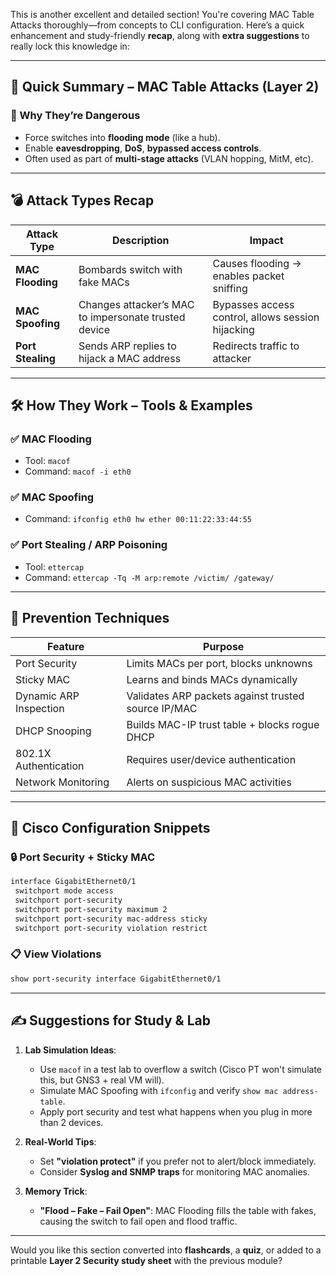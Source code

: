 This is another excellent and detailed section! You're covering MAC Table Attacks thoroughly—from concepts to CLI configuration. Here’s a quick enhancement and study-friendly **recap**, along with **extra suggestions** to really lock this knowledge in:

---

## 🧠 Quick Summary – MAC Table Attacks (Layer 2)

### 🚨 Why They’re Dangerous
- Force switches into **flooding mode** (like a hub).
- Enable **eavesdropping**, **DoS**, **bypassed access controls**.
- Often used as part of **multi-stage attacks** (VLAN hopping, MitM, etc).

---

## 💣 Attack Types Recap

| **Attack Type**      | **Description**                                                       | **Impact**                                         |
|----------------------|-----------------------------------------------------------------------|---------------------------------------------------|
| **MAC Flooding**     | Bombards switch with fake MACs                                        | Causes flooding → enables packet sniffing         |
| **MAC Spoofing**     | Changes attacker’s MAC to impersonate trusted device                  | Bypasses access control, allows session hijacking |
| **Port Stealing**    | Sends ARP replies to hijack a MAC address                             | Redirects traffic to attacker                     |

---

## 🛠️ How They Work – Tools & Examples

### ✅ **MAC Flooding**
- Tool: `macof`  
- Command: `macof -i eth0`

### ✅ **MAC Spoofing**
- Command: `ifconfig eth0 hw ether 00:11:22:33:44:55`

### ✅ **Port Stealing / ARP Poisoning**
- Tool: `ettercap`  
- Command: `ettercap -Tq -M arp:remote /victim/ /gateway/`

---

## 🔐 Prevention Techniques

| **Feature**                | **Purpose**                                           |
|----------------------------|-------------------------------------------------------|
| Port Security              | Limits MACs per port, blocks unknowns                |
| Sticky MAC                 | Learns and binds MACs dynamically                    |
| Dynamic ARP Inspection     | Validates ARP packets against trusted source IP/MAC  |
| DHCP Snooping              | Builds MAC-IP trust table + blocks rogue DHCP        |
| 802.1X Authentication      | Requires user/device authentication                  |
| Network Monitoring         | Alerts on suspicious MAC activities                  |

---

## 🧰 Cisco Configuration Snippets

### 🔒 **Port Security + Sticky MAC**
```bash
interface GigabitEthernet0/1
 switchport mode access
 switchport port-security
 switchport port-security maximum 2
 switchport port-security mac-address sticky
 switchport port-security violation restrict
```

### 📋 **View Violations**
```bash
show port-security interface GigabitEthernet0/1
```

---

## ✍️ Suggestions for Study & Lab

1. **Lab Simulation Ideas**:
   - Use `macof` in a test lab to overflow a switch (Cisco PT won't simulate this, but GNS3 + real VM will).
   - Simulate MAC Spoofing with `ifconfig` and verify `show mac address-table`.
   - Apply port security and test what happens when you plug in more than 2 devices.

2. **Real-World Tips**:
   - Set **"violation protect"** if you prefer not to alert/block immediately.
   - Consider **Syslog and SNMP traps** for monitoring MAC anomalies.

3. **Memory Trick**:
   - **"Flood – Fake – Fail Open"**: MAC Flooding fills the table with fakes, causing the switch to fail open and flood traffic.

---

Would you like this section converted into **flashcards**, a **quiz**, or added to a printable **Layer 2 Security study sheet** with the previous module?